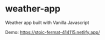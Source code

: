 # weather-app

Weather app built with Vanilla Javascript

Demo: https://stoic-fermat-414115.netlify.app/
